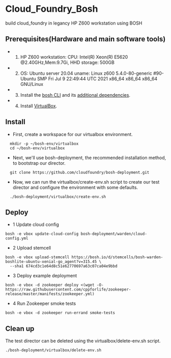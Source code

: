 # Cloud_Foundry_Bosh
build cloud_foundry in legancy HP Z600 workstation using BOSH

## Prerequisites(Hardware and main software tools)
- 1. HP Z600 workstation: CPU: Intel(R) Xeon(R) E5620 @2.40GHz,Mem:9.7Gi, HHD storage: 500GB
- 2. OS: Ubuntu server 20.04 uname: Linux z600 5.4.0-80-generic #90-Ubuntu SMP Fri Jul 9 22:49:44 UTC 2021 x86_64 x86_64 x86_64 GNU/Linux
- 3. Install the [bosh CLI](https://bosh.io/docs/cli-v2-install/) and its [additional dependencies](https://bosh.io/docs/cli-v2-install/#additional-dependencies).
- 4. Install [VirtualBox](https://www.virtualbox.org/wiki/Downloads).

## Install 

- First, create a workspace for our virtualbox environment.
```  
  mkdir -p ~/bosh-env/virtualbox
  cd ~/bosh-env/virtualbox
```
- Next, we'll use bosh-deployment, the recommended installation method, to bootstrap our director.
```
  git clone https://github.com/cloudfoundry/bosh-deployment.git
```
- Now, we can run the virtualbox/create-env.sh script to create our test director and configure the environment with some defaults.
```
  ./bosh-deployment/virtualbox/create-env.sh
```
## Deploy
- 1 Update cloud config
```
bosh -e vbox update-cloud-config bosh-deployment/warden/cloud-config.yml
```
- 2 Upload stemcell
```
bosh -e vbox upload-stemcell https://bosh.io/d/stemcells/bosh-warden-boshlite-ubuntu-xenial-go_agent?v=315.45 \
  --sha1 674cd3c1e64d8c51e62770697a63c07ca04e9bbd
```
- 3 Deploy example deployment
```
bosh -e vbox -d zookeeper deploy <(wget -O- https://raw.githubusercontent.com/cppforlife/zookeeper-release/master/manifests/zookeeper.yml)
```
- 4 Run Zookeeper smoke tests
```
bosh -e vbox -d zookeeper run-errand smoke-tests
```

## Clean up
The test director can be deleted using the virtualbox/delete-env.sh script.
```
./bosh-deployment/virtualbox/delete-env.sh
```
